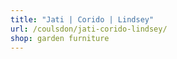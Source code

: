 ```yaml
---
title: "Jati | Corido | Lindsey"
url: /coulsdon/jati-corido-lindsey/
shop: garden furniture
---
```

